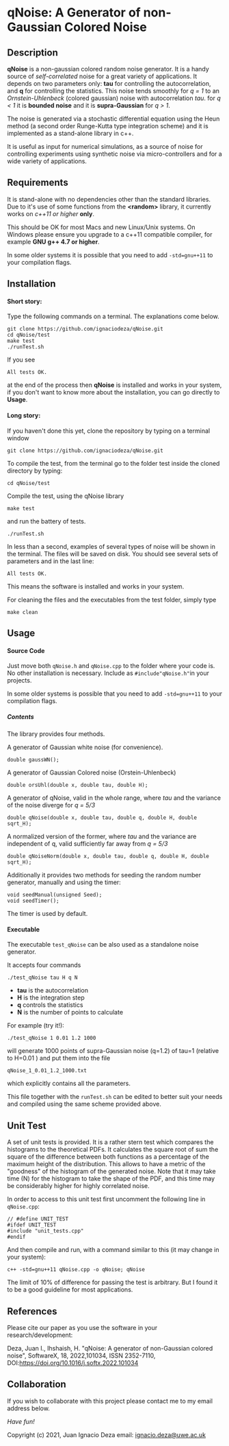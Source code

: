 # qNoise: A Generator of non-Gaussian Colored Noise

## Description

**qNoise** is a non-gaussian colored random noise generator. It is a handy source of *self-correlated* noise for a great variety of applications. It depends on two parameters only: **tau** for controlling the autocorrelation, and **q** for controlling the statistics. This noise tends smoothly  for *q = 1* to an  *Ornstein-Uhlenbeck* (colored gaussian) noise with autocorrelation *tau*. for *q < 1* it is **bounded noise** and it is **supra-Gaussian** for *q > 1*.

The noise is generated  via a stochastic differential equation using the Heun method (a second order Runge-Kutta type integration scheme) and it is implemented as a stand-alone library in c++.

It is useful as input for numerical simulations, as a source of noise for controlling experiments using synthetic noise via micro-controllers and for a wide variety of applications.

## Requirements

It is stand-alone with no dependencies other than the standard libraries.
Due to it's use of some functions from the **\<random\>** library, it currently works on *c++11 or higher* **only**.

This should be OK for most Macs and new Linux/Unix systems. On Windows please ensure you upgrade to a c++11 compatible compiler, for example **GNU g++ 4.7 or higher**.

In some older systems it is possible that you need to add `-std=gnu++11` to your compilation flags.

## Installation

#### Short story:
Type the following commands on a terminal. The explanations come below.

```
git clone https://github.com/ignaciodeza/qNoise.git
cd qNoise/test
make test
./runTest.sh

```
If you see
```
All tests OK.
```
at the end of the process then **qNoise** is installed and works in your system, if you don't want to know more about the installation, you can go directly to **Usage**.

#### Long story:

If you haven't done this yet, clone the repository by typing on a terminal window
```
git clone https://github.com/ignaciodeza/qNoise.git
```
To compile the test, from the terminal go to the folder test inside the cloned directory by typing:
```
cd qNoise/test
```
Compile the test, using the qNoise library
```
make test
```
and run the battery of tests.
```
./runTest.sh
```
In less than a second, examples of several types of noise will be shown in the terminal. The files will be saved on disk.
You should see several sets of parameters and in the last line:
```
All tests OK.
```
This means the software is installed and works in your system.

For cleaning the files and the executables from the test folder, simply type
```
make clean
```

## Usage

#### Source Code
Just move both `qNoise.h` and `qNoise.cpp` to the folder where your code is. No other installation is necessary.
Include as `#include"qNoise.h"`in your projects.

In some older systems is possible that you need to add `-std=gnu++11` to your compilation flags.

##### Contents
The library provides four methods.

A generator of Gaussian white noise (for convenience).
```
double gaussWN();
```
A generator of Gaussian Colored noise (Orstein-Uhlenbeck)
```
double orsUhl(double x, double tau, double H);
```
A generator of qNoise, valid in the whole range, where *tau* and the variance of the noise diverge for *q = 5/3*
```
double qNoise(double x, double tau, double q, double H, double sqrt_H);
```
A normalized version of the former, where *tau* and the variance are independent of q, valid sufficiently far away from *q = 5/3*
```
double qNoiseNorm(double x, double tau, double q, double H, double sqrt_H);
```
Additionally it provides two methods for seeding the random number generator, manually and using the timer:
```
void seedManual(unsigned Seed);
void seedTimer();
```
The timer is used by default.

#### Executable
The executable `test_qNoise` can be also used as a standalone noise generator.

It accepts four commands
```
./test_qNoise tau H q N
```
- **tau** is the autocorrelation
- **H** is the integration step
- **q** controls the statistics
- **N** is the number of points to calculate

For example (try it!):

```
./test_qNoise 1 0.01 1.2 1000
```
will generate 1000 points of supra-Gaussian noise (q=1.2) of tau=1 (relative to H=0.01 )
and put them into the file
```
qNoise_1_0.01_1.2_1000.txt
```
which explicitly contains all the parameters.

This file together with the `runTest.sh` can be edited to better suit your needs and compiled using the same scheme provided above.

## Unit Test

A set of unit tests is provided. It is a rather stern test which compares the histograms to the theoretical PDFs. It calculates the square root of sum the square of the difference between both functions as a percentage of the maximum height of the distribution. 
This allows to have a metric of the "goodness" of the histogram of the generated noise. Note that it may take time (N) for the histogram to take the shape of the PDF, and this time may be considerably higher for highly correlated noise. 

In order to access to this unit test first uncomment the following line in `qNoise.cpp`:

```
// #define UNIT_TEST
#ifdef UNIT_TEST
#include "unit_tests.cpp"
#endif
```

And then compile and run, with a command similar to this (it may change in your system):

```
c++ -std=gnu++11 qNoise.cpp -o qNoise; qNoise
```

The limit of 10% of difference for passing the test is arbitrary. But I found it to be a good guideline for most applications.

## References

Please cite our paper as you use the software in your research/development:

Deza, Juan I.,  Ihshaish, H. "qNoise: A generator of non-Gaussian colored noise", SoftwareX, 18, 2022,101034,
ISSN 2352-7110, DOI:https://doi.org/10.1016/j.softx.2022.101034


## Collaboration

If you wish to collaborate with this project please contact me to my email address below.

*Have fun!*

Copyright (c) 2021, Juan Ignacio Deza
email: ignacio.deza@uwe.ac.uk
